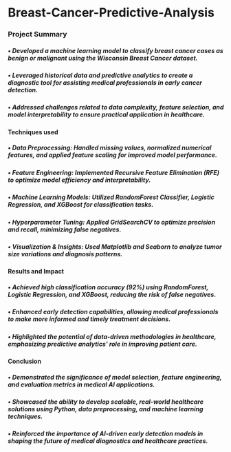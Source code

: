 # Breast-Cancer-Predictive-Analysis

### **Project Summary**
##### • Developed a machine learning model to classify breast cancer cases as benign or malignant using the Wisconsin Breast Cancer dataset.
##### • Leveraged historical data and predictive analytics to create a diagnostic tool for assisting medical professionals in early cancer detection.
##### • Addressed challenges related to data complexity, feature selection, and model interpretability to ensure practical application in healthcare.

**Techniques used**

#####  • Data Preprocessing: Handled missing values, normalized numerical features, and applied feature scaling for improved model performance. 
#####  • Feature Engineering: Implemented Recursive Feature Elimination (RFE) to optimize model efficiency and interpretability.
#####  • Machine Learning Models: Utilized RandomForest Classifier, Logistic Regression, and XGBoost for classification tasks.
#####  • Hyperparameter Tuning: Applied GridSearchCV to optimize precision and recall, minimizing false negatives.
#####  • Visualization & Insights: Used Matplotlib and Seaborn to analyze tumor size variations and diagnosis patterns.

**Results and Impact**

##### • Achieved high classification accuracy (92%) using RandomForest, Logistic Regression, and XGBoost, reducing the risk of false negatives.
##### • Enhanced early detection capabilities, allowing medical professionals to make more informed and timely treatment decisions.
##### • Highlighted the potential of data-driven methodologies in healthcare, emphasizing predictive analytics' role in improving patient care.

**Conclusion**

##### • Demonstrated the significance of model selection, feature engineering, and evaluation metrics in medical AI applications.
##### • Showcased the ability to develop scalable, real-world healthcare solutions using Python, data preprocessing, and machine learning techniques.
##### • Reinforced the importance of AI-driven early detection models in shaping the future of medical diagnostics and healthcare practices.

